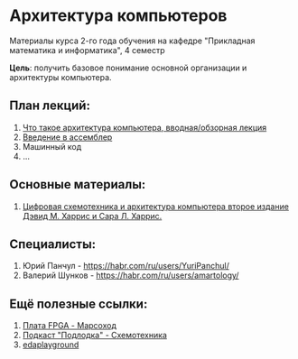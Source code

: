 # Архитектура компьютеров

Материалы курса 2-го года обучения на кафедре "Прикладная математика и информатика", 4 семестр

**Цель**: получить базовое понимание основной организации и архитектуры компьютера.

## План лекций:

1. [Что такое архитектура компьютера, вводная/обзорная лекция](0_intro.md)
3. [Введение в ассемблер](1_assembler.md)
4. Машинный код
5. ...

## Основные материалы:
1. [Цифровая схемотехника и архитектура компьютера второе издание Дэвид М. Харрис и Сара Л. Харрис.](https://microelectronica.pro/wp-content/uploads/books/digital-design-and-computer-architecture-russian-translation.pdf)

## Специалисты:

1. Юрий Панчул - https://habr.com/ru/users/YuriPanchul/
2. Валерий Шунков - https://habr.com/ru/users/amartology/

## Ещё полезные ссылки:
1. [Плата FPGA - Марсоход]([https://marsohod.org/howtostart/plata](https://marsohod.org/howtostart/plata))
2. [Подкаст "Подлодка" - Cхемотехника]([https://music.yandex.com/album/7570122/track/84218913?utm_medium=copy_link](https://music.yandex.com/album/7570122/track/84218913?utm_medium=copy_link))
3. [edaplayground]([https://www.edaplayground.com/](https://www.edaplayground.com/))